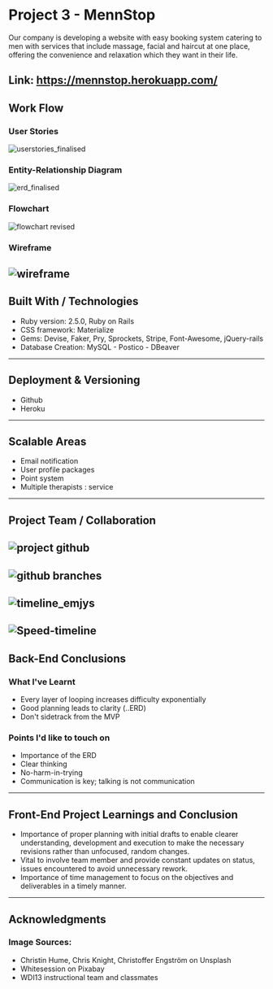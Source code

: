 # Project 3 - MennStop

Our company is developing a website with easy booking system catering to men with services that include massage, facial and haircut at one place, offering the convenience and relaxation which they want in their life.

Link: https://mennstop.herokuapp.com/
---
## Work Flow
### User Stories
![userstories_finalised](https://user-images.githubusercontent.com/31798170/35610116-1a591bd6-069b-11e8-9054-46a22c62d891.png)

### Entity-Relationship Diagram
![erd_finalised](https://user-images.githubusercontent.com/31798170/35610133-27a2b338-069b-11e8-9795-2b85691e832f.png)

### Flowchart
![flowchart revised](https://user-images.githubusercontent.com/31798170/35548283-5c332d04-05b9-11e8-8200-b79b9bc44625.png)

### Wireframe
![wireframe](https://user-images.githubusercontent.com/31798170/35616686-f30d62e2-06b0-11e8-88d9-9c4509a3acaa.png)
---
## Built With / Technologies
* Ruby version: 2.5.0, Ruby on Rails
* CSS framework: Materialize
* Gems: Devise, Faker, Pry, Sprockets, Stripe, Font-Awesome, jQuery-rails
* Database Creation: MySQL - Postico - DBeaver
---
## Deployment & Versioning
* Github
* Heroku
---
## Scalable Areas
* Email notification
* User profile packages
* Point system
* Multiple therapists : service
---
## Project Team / Collaboration
![project github](https://user-images.githubusercontent.com/31798170/35668830-056ddf08-076e-11e8-802b-8fdcece496fe.jpg)
---
![github branches](https://user-images.githubusercontent.com/31798170/35668880-3c9f09c0-076e-11e8-80ee-1fe11b2be6d1.jpg)
---
![timeline_emjys](https://user-images.githubusercontent.com/31798170/35684501-ff70863a-07a1-11e8-8ef6-db24aa537582.png)
---
![Speed-timeline](https://i.imgur.com/98iIGQj.png)
---
## Back-End Conclusions
### What I've Learnt
* Every layer of looping increases difficulty exponentially
* Good planning leads to clarity (..ERD)
* Don't sidetrack from the MVP

### Points I'd like to touch on
* Importance of the ERD
* Clear thinking
* No-harm-in-trying
* Communication is key; talking is not communication
---
## Front-End Project Learnings and Conclusion
* Importance of proper planning with initial drafts to enable clearer understanding, development and execution to make the necessary revisions rather than unfocused, random changes.
* Vital to involve team member and provide constant updates on status, issues encountered to avoid unnecessary rework.
* Importance of time management to focus on the objectives and deliverables in a timely manner.
---
## Acknowledgments
### Image Sources:
* Christin Hume, Chris Knight, Christoffer Engström on Unsplash
* Whitesession on Pixabay
* WDI13 instructional team and classmates
